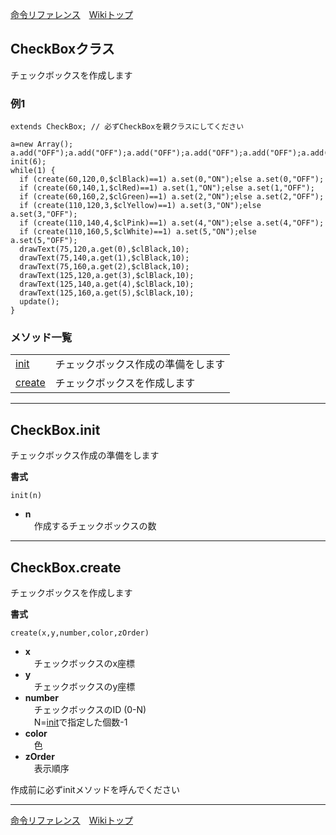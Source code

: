
[命令リファレンス](./reference)&emsp;[Wikiトップ](./)

<title>命令リファレンス - CheckBox</title>

## CheckBoxクラス

チェックボックスを作成します

### 例1
```
extends CheckBox; // 必ずCheckBoxを親クラスにしてください

a=new Array();
a.add("OFF");a.add("OFF");a.add("OFF");a.add("OFF");a.add("OFF");a.add("OFF");
init(6);
while(1) {
  if (create(60,120,0,$clBlack)==1) a.set(0,"ON");else a.set(0,"OFF");
  if (create(60,140,1,$clRed)==1) a.set(1,"ON");else a.set(1,"OFF");
  if (create(60,160,2,$clGreen)==1) a.set(2,"ON");else a.set(2,"OFF");
  if (create(110,120,3,$clYellow)==1) a.set(3,"ON");else a.set(3,"OFF");
  if (create(110,140,4,$clPink)==1) a.set(4,"ON");else a.set(4,"OFF");
  if (create(110,160,5,$clWhite)==1) a.set(5,"ON");else a.set(5,"OFF");
  drawText(75,120,a.get(0),$clBlack,10);
  drawText(75,140,a.get(1),$clBlack,10);
  drawText(75,160,a.get(2),$clBlack,10);
  drawText(125,120,a.get(3),$clBlack,10);
  drawText(125,140,a.get(4),$clBlack,10);
  drawText(125,160,a.get(5),$clBlack,10);
  update();
}
```

### メソッド一覧
|||
|-|-|
|[init](#checkboxinit)|チェックボックス作成の準備をします|
|[create](#checkboxcreate)|チェックボックスを作成します|

***

## CheckBox.init
チェックボックス作成の準備をします

**書式**
```
init(n)
```
- **n**  
&emsp;作成するチェックボックスの数

***

## CheckBox.create
チェックボックスを作成します

**書式**
```
create(x,y,number,color,zOrder)
```
- **x**  
&emsp;チェックボックスのx座標
- **y**  
&emsp;チェックボックスのy座標
- **number**  
&emsp;チェックボックスのID (0-N)  
&emsp;N=[init](#checkboxinit)で指定した個数-1
- **color**  
&emsp;色
- **zOrder**  
&emsp;表示順序

作成前に必ずinitメソッドを呼んでください

***

[命令リファレンス](./reference)&emsp;[Wikiトップ](./)

